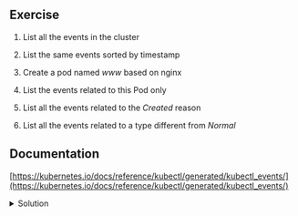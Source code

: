 ## Exercise

1. List all the events in the cluster

2. List the same events sorted by timestamp

3. Create a pod named *www* based on nginx

4. List the events related to this Pod only

5. List all the events related to the *Created* reason

6. List all the events related to a type different from *Normal*

## Documentation

[https://kubernetes.io/docs/reference/kubectl/generated/kubectl_events/](https://kubernetes.io/docs/reference/kubectl/generated/kubectl_events/)

<details>
  <summary markdown="span">Solution</summary>

1. List all the events in the cluster

```
k get events -A
```

2. List the same events sorted by timestamp

```
k get events --sort-by={.metadata.creationTimestamp}
```

3. Create a pod named *www* based on nginx

```
k run www --image=nginx:1.24
```

4. List the events related to this Pod only

kubectl get events --field-selector involvedObject.name=www

5. List all the events related to the *Created* reason

```
kubectl get events --field-selector reason=Created
```

6. List all the events related to a type different from *Normal*

```
kubectl get events --field-selector type=Normal
```

</details>

